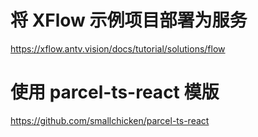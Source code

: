 # 将 XFlow 示例项目部署为服务
https://xflow.antv.vision/docs/tutorial/solutions/flow
# 使用 parcel-ts-react 模版
https://github.com/smallchicken/parcel-ts-react
